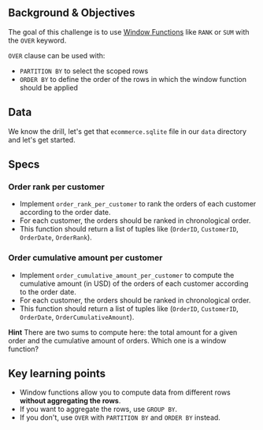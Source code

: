 ## Background & Objectives

The goal of this challenge is to use [Window Functions](https://mode.com/sql-tutorial/sql-window-functions/) like `RANK` or `SUM` with the `OVER` keyword.

`OVER` clause can be used with:
- `PARTITION BY` to select the scoped rows
- `ORDER BY` to define the order of the rows in which the window function should be applied

## Data
We know the drill, let's get that `ecommerce.sqlite` file in our `data` directory and let's get started.

## Specs

### Order rank per customer

- Implement `order_rank_per_customer` to rank the orders of each customer according to the order date.
- For each customer, the orders should be ranked in chronological order.
- This function should return a list of tuples like (`OrderID`, `CustomerID`, `OrderDate`, `OrderRank`).

### Order cumulative amount per customer

- Implement `order_cumulative_amount_per_customer` to compute the cumulative amount (in USD) of the orders of each customer according to the order date.
- For each customer, the orders should be ranked in chronological order.
- This function should return a list of tuples like (`OrderID`, `CustomerID`, `OrderDate`, `OrderCumulativeAmount`).

**Hint** There are two sums to compute here: the total amount for a given order and the cumulative amount of orders. Which one is a window function?

## Key learning points

- Window functions allow you to compute data from different rows **without aggregating the rows**.
- If you want to aggregate the rows, use `GROUP BY`.
- If you don't, use `OVER` with `PARTITION BY` and `ORDER BY` instead.
